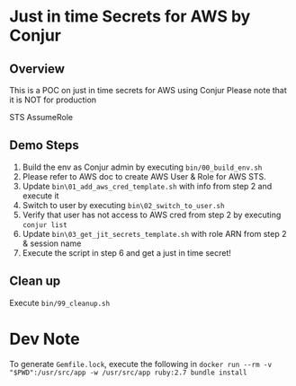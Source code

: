 # Just in time Secrets for AWS by Conjur

## Overview

This is a POC on just in time secrets for AWS using Conjur
Please note that it is NOT for production


STS AssumeRole

## Demo Steps
1. Build the env as Conjur admin by executing `bin/00_build_env.sh`
2. Please refer to AWS doc to create AWS User & Role for AWS STS.  
3. Update `bin\01_add_aws_cred_template.sh` with info from step 2 and execute it
4. Switch to user by executing `bin\02_switch_to_user.sh`
5. Verify that user has not access to AWS cred from step 2 by executing `conjur list`
6. Update `bin\03_get_jit_secrets_template.sh` with role ARN from step 2 & session name
7. Execute the script in step 6 and get a just in time secret!

## Clean up 
Execute `bin/99_cleanup.sh`

# Dev Note
To generate `Gemfile.lock`, execute the following in 
`docker run --rm -v "$PWD":/usr/src/app -w /usr/src/app ruby:2.7 bundle install`
